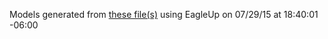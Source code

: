 Models generated from [these file(s)](S:\Eagle_stuffs\Proto_Pedal-master\Proto_Pedal-master\Hardware\Proto_Pedal.brd) using EagleUp on 07/29/15 at 18:40:01 -06:00

